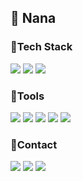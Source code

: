 ## 🌟 Nana

### 🚀Tech Stack
<img src="https://img.shields.io/badge/react-20232a.svg?style=for-the-badge&logo=react&logoColor=61DAFB" /> <img src="https://img.shields.io/badge/reactnative-20232a.svg?style=for-the-badge&logo=react&logoColor=61DAFB" /> <img src="https://img.shields.io/badge/swift-20232a.svg?style=for-the-badge&logo=swift&logoColor=61DAFB" />

### 🚀Tools
<img src="https://img.shields.io/badge/VSCode-20232a.svg?style=for-the-badge&logo=visualstudiocode&logoColor=007ACC" /> <img src="https://img.shields.io/badge/Xcode-000000.svg?style=for-the-badge&logo=xcode&logoColor=fff" /> <img src="https://img.shields.io/badge/Figma-5B0BB5.svg?style=for-the-badge&logo=Figma&logoColor=fff" /> <img src="https://img.shields.io/badge/Notion-000000.svg?style=for-the-badge&logo=Figma&logoColor=fff" />  <img src="https://img.shields.io/badge/Jira-0080FF.svg?style=for-the-badge&logo=jira&logoColor=fff" /> 


### 🚀Contact
<a href="https://velog.io/@bee3484/posts"><img src="https://img.shields.io/badge/VELOG-20C997.svg?style=for-the-badge&logo=Velog&logoColor=fff"/></a> <a href="mailto:artest1081@gmail.com"><img src="https://img.shields.io/badge/GMAIL-EA4335.svg?style=for-the-badge&logo=Velog&logoColor=fff"/></a> <a href="https://www.instagram.com/inagyeommi"><img src="https://img.shields.io/badge/INSTAGRAM-E4405F.svg?style=for-the-badge&logo=Velog&logoColor=fff"/></a> 
